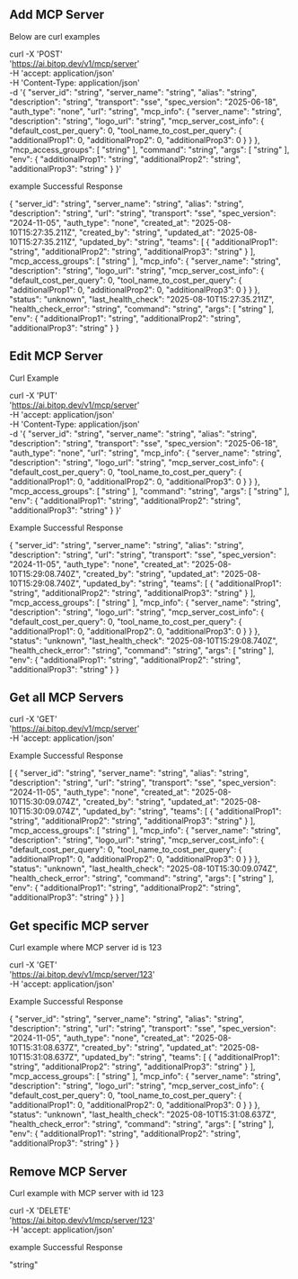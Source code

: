 ## Add MCP Server

Below are curl examples

curl -X 'POST' \
  'https://ai.bitop.dev/v1/mcp/server' \
  -H 'accept: application/json' \
  -H 'Content-Type: application/json' \
  -d '{
  "server_id": "string",
  "server_name": "string",
  "alias": "string",
  "description": "string",
  "transport": "sse",
  "spec_version": "2025-06-18",
  "auth_type": "none",
  "url": "string",
  "mcp_info": {
    "server_name": "string",
    "description": "string",
    "logo_url": "string",
    "mcp_server_cost_info": {
      "default_cost_per_query": 0,
      "tool_name_to_cost_per_query": {
        "additionalProp1": 0,
        "additionalProp2": 0,
        "additionalProp3": 0
      }
    }
  },
  "mcp_access_groups": [
    "string"
  ],
  "command": "string",
  "args": [
    "string"
  ],
  "env": {
    "additionalProp1": "string",
    "additionalProp2": "string",
    "additionalProp3": "string"
  }
}'

example Successful Response

{
  "server_id": "string",
  "server_name": "string",
  "alias": "string",
  "description": "string",
  "url": "string",
  "transport": "sse",
  "spec_version": "2024-11-05",
  "auth_type": "none",
  "created_at": "2025-08-10T15:27:35.211Z",
  "created_by": "string",
  "updated_at": "2025-08-10T15:27:35.211Z",
  "updated_by": "string",
  "teams": [
    {
      "additionalProp1": "string",
      "additionalProp2": "string",
      "additionalProp3": "string"
    }
  ],
  "mcp_access_groups": [
    "string"
  ],
  "mcp_info": {
    "server_name": "string",
    "description": "string",
    "logo_url": "string",
    "mcp_server_cost_info": {
      "default_cost_per_query": 0,
      "tool_name_to_cost_per_query": {
        "additionalProp1": 0,
        "additionalProp2": 0,
        "additionalProp3": 0
      }
    }
  },
  "status": "unknown",
  "last_health_check": "2025-08-10T15:27:35.211Z",
  "health_check_error": "string",
  "command": "string",
  "args": [
    "string"
  ],
  "env": {
    "additionalProp1": "string",
    "additionalProp2": "string",
    "additionalProp3": "string"
  }
}

## Edit MCP Server

Curl Example

curl -X 'PUT' \
  'https://ai.bitop.dev/v1/mcp/server' \
  -H 'accept: application/json' \
  -H 'Content-Type: application/json' \
  -d '{
  "server_id": "string",
  "server_name": "string",
  "alias": "string",
  "description": "string",
  "transport": "sse",
  "spec_version": "2025-06-18",
  "auth_type": "none",
  "url": "string",
  "mcp_info": {
    "server_name": "string",
    "description": "string",
    "logo_url": "string",
    "mcp_server_cost_info": {
      "default_cost_per_query": 0,
      "tool_name_to_cost_per_query": {
        "additionalProp1": 0,
        "additionalProp2": 0,
        "additionalProp3": 0
      }
    }
  },
  "mcp_access_groups": [
    "string"
  ],
  "command": "string",
  "args": [
    "string"
  ],
  "env": {
    "additionalProp1": "string",
    "additionalProp2": "string",
    "additionalProp3": "string"
  }
}'

Example Successful Response

{
  "server_id": "string",
  "server_name": "string",
  "alias": "string",
  "description": "string",
  "url": "string",
  "transport": "sse",
  "spec_version": "2024-11-05",
  "auth_type": "none",
  "created_at": "2025-08-10T15:29:08.740Z",
  "created_by": "string",
  "updated_at": "2025-08-10T15:29:08.740Z",
  "updated_by": "string",
  "teams": [
    {
      "additionalProp1": "string",
      "additionalProp2": "string",
      "additionalProp3": "string"
    }
  ],
  "mcp_access_groups": [
    "string"
  ],
  "mcp_info": {
    "server_name": "string",
    "description": "string",
    "logo_url": "string",
    "mcp_server_cost_info": {
      "default_cost_per_query": 0,
      "tool_name_to_cost_per_query": {
        "additionalProp1": 0,
        "additionalProp2": 0,
        "additionalProp3": 0
      }
    }
  },
  "status": "unknown",
  "last_health_check": "2025-08-10T15:29:08.740Z",
  "health_check_error": "string",
  "command": "string",
  "args": [
    "string"
  ],
  "env": {
    "additionalProp1": "string",
    "additionalProp2": "string",
    "additionalProp3": "string"
  }
}

## Get all MCP Servers

curl -X 'GET' \
  'https://ai.bitop.dev/v1/mcp/server' \
  -H 'accept: application/json'

Example Successful Response

[
  {
    "server_id": "string",
    "server_name": "string",
    "alias": "string",
    "description": "string",
    "url": "string",
    "transport": "sse",
    "spec_version": "2024-11-05",
    "auth_type": "none",
    "created_at": "2025-08-10T15:30:09.074Z",
    "created_by": "string",
    "updated_at": "2025-08-10T15:30:09.074Z",
    "updated_by": "string",
    "teams": [
      {
        "additionalProp1": "string",
        "additionalProp2": "string",
        "additionalProp3": "string"
      }
    ],
    "mcp_access_groups": [
      "string"
    ],
    "mcp_info": {
      "server_name": "string",
      "description": "string",
      "logo_url": "string",
      "mcp_server_cost_info": {
        "default_cost_per_query": 0,
        "tool_name_to_cost_per_query": {
          "additionalProp1": 0,
          "additionalProp2": 0,
          "additionalProp3": 0
        }
      }
    },
    "status": "unknown",
    "last_health_check": "2025-08-10T15:30:09.074Z",
    "health_check_error": "string",
    "command": "string",
    "args": [
      "string"
    ],
    "env": {
      "additionalProp1": "string",
      "additionalProp2": "string",
      "additionalProp3": "string"
    }
  }
]

## Get specific MCP server

Curl example where MCP server id is 123

curl -X 'GET' \
  'https://ai.bitop.dev/v1/mcp/server/123' \
  -H 'accept: application/json'

Example Successful Response

{
  "server_id": "string",
  "server_name": "string",
  "alias": "string",
  "description": "string",
  "url": "string",
  "transport": "sse",
  "spec_version": "2024-11-05",
  "auth_type": "none",
  "created_at": "2025-08-10T15:31:08.637Z",
  "created_by": "string",
  "updated_at": "2025-08-10T15:31:08.637Z",
  "updated_by": "string",
  "teams": [
    {
      "additionalProp1": "string",
      "additionalProp2": "string",
      "additionalProp3": "string"
    }
  ],
  "mcp_access_groups": [
    "string"
  ],
  "mcp_info": {
    "server_name": "string",
    "description": "string",
    "logo_url": "string",
    "mcp_server_cost_info": {
      "default_cost_per_query": 0,
      "tool_name_to_cost_per_query": {
        "additionalProp1": 0,
        "additionalProp2": 0,
        "additionalProp3": 0
      }
    }
  },
  "status": "unknown",
  "last_health_check": "2025-08-10T15:31:08.637Z",
  "health_check_error": "string",
  "command": "string",
  "args": [
    "string"
  ],
  "env": {
    "additionalProp1": "string",
    "additionalProp2": "string",
    "additionalProp3": "string"
  }
}

## Remove MCP Server

Curl example with MCP server with id 123

curl -X 'DELETE' \
  'https://ai.bitop.dev/v1/mcp/server/123' \
  -H 'accept: application/json'

example Successful Response

"string"